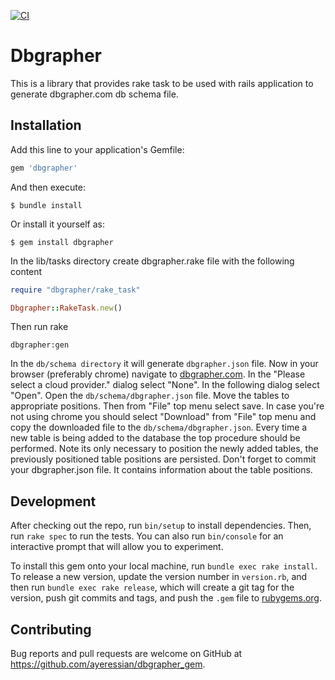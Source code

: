[![CI](https://github.com/ayeressian/dbgrapher_gem/actions/workflows/ci.yml/badge.svg?branch=master)](https://github.com/ayeressian/dbgrapher_gem/actions/workflows/ci.yml)

# Dbgrapher

This is a library that provides rake task to be used with rails application to generate dbgrapher.com db schema file.

## Installation

Add this line to your application's Gemfile:

```ruby
gem 'dbgrapher'
```

And then execute:

    $ bundle install

Or install it yourself as:

    $ gem install dbgrapher

In the lib/tasks directory create dbgrapher.rake file with the following content

```ruby
require "dbgrapher/rake_task"

Dbgrapher::RakeTask.new()
```

Then run rake

    dbgrapher:gen

In the `db/schema directory` it will generate `dbgrapher.json` file.
Now in your browser (preferably chrome) navigate to [dbgrapher.com](https://dbgrapher.com). In the "Please select a cloud provider." dialog select "None". In the following dialog select "Open". Open the `db/schema/dbgrapher.json` file. Move the tables to appropriate positions. Then from "File" top menu select save. In case you're not using chrome you should select "Download" from "File" top menu and copy the downloaded file to the `db/schema/dbgrapher.json`.
Every time a new table is being added to the database the top procedure should be performed. Note its only necessary to position the newly added tables, the previously positioned table positions are persisted.
Don't forget to commit your dbgrapher.json file. It contains information about the table positions.

## Development

After checking out the repo, run `bin/setup` to install dependencies. Then, run `rake spec` to run the tests. You can also run `bin/console` for an interactive prompt that will allow you to experiment.

To install this gem onto your local machine, run `bundle exec rake install`. To release a new version, update the version number in `version.rb`, and then run `bundle exec rake release`, which will create a git tag for the version, push git commits and tags, and push the `.gem` file to [rubygems.org](https://rubygems.org).

## Contributing

Bug reports and pull requests are welcome on GitHub at https://github.com/ayeressian/dbgrapher_gem.

